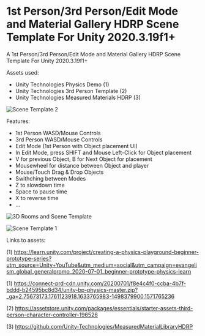 # 1st Person/3rd Person/Edit Mode and Material Gallery HDRP Scene Template For Unity 2020.3.19f1+

A 1st Person/3rd Person/Edit Mode and Material Gallery HDRP Scene Template For Unity 2020.3.19f1+

Assets used:

- Unity Technologies Physics Demo (1)
- Unity Technologies 3rd Person Template (2)
- Unity Technologies Measured Materials HDRP (3)

![Scene Template 2](https://user-images.githubusercontent.com/15930554/137581516-b8bf6991-1287-44c0-bad7-421eeaab47b0.png)

Features:

- 1st Person WASD/Mouse Controls
- 3rd Person WASD/Mouse Controls
- Edit Mode (1st Person with Object placement UI)
- In Edit Mode, press SHIFT and Mouse Left-Click for Object placement
- V for previous Object, B for Next Object for placement
- Mousewheel for distance between Object and player
- Mouse/Touch Drag & Drop Objects
- Swithching between Modes
- Z to slowdown time
- Space to pause time
- X to reverse time
- ...


![3D Rooms and Scene Template](https://user-images.githubusercontent.com/15930554/136650491-e3c200f3-c8e1-4b43-8a38-754590d1ec04.png)

![Scene Template 1](https://user-images.githubusercontent.com/15930554/137581512-afe7f8c4-74db-4a54-9e05-ef820ada7763.png)


Links to assets:

(1) https://learn.unity.com/project/creating-a-physics-playground-beginner-prototype-series?utm_source=Unity+YouTube&utm_medium=social&utm_campaign=evangelism_global_generalpromo_2020-07-01_beginner-prototype-physics-learn

(1) https://connect-prd-cdn.unity.com/20200701/f8e4c4f0-ccba-4b7f-bddd-b24595bc8d34/unity-bp-physics-master.zip?_ga=2.75673173.1761123918.1633765983-1498379900.1571765236

(2) https://assetstore.unity.com/packages/essentials/starter-assets-third-person-character-controller-196526

(3) https://github.com/Unity-Technologies/MeasuredMaterialLibraryHDRP
